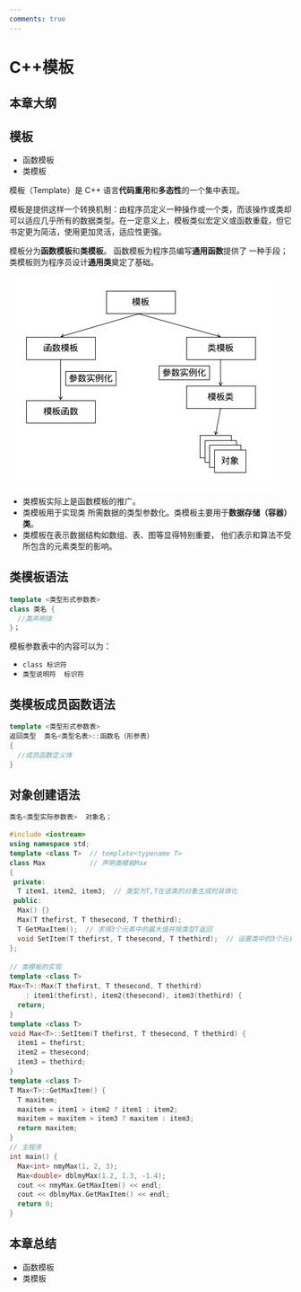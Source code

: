 ```yaml
---
comments: true
---
```


# C++模板

## 本章大纲

## 模板

- 函数模板
- 类模板

模板（Template）是 C++ 语言**代码重用**和**多态性**的一个集中表现。

模板是提供这样一个转换机制：由程序员定义一种操作或一个类，而该操作或类却可以适应几乎所有的数据类型。在一定意义上，模板类似宏定义或函数重载，但它书定更为简洁，使用更加灵活，适应性更强。

模板分为**函数模板**和**类模板**。 函数模板为程序员编写**通用函数**提供了 一种手段；类模板则为程序员设计**通用类**奠定了基础。

![图1. 模板](../../assets/images/ch22/01.png)

- 类模板实际上是函数模板的推广。
- 类模板用于实现类 所需数据的类型参数化。类模板主要用于**数据存储（容器）类**。 
- 类模板在表示数据结构如数组、表、图等显得特别重要， 他们表示和算法不受所包含的元素类型的影响。

## 类模板语法

```cpp
template <类型形式参数表>
class 类名 {
  //类声明体
}；
```

模板参数表中的内容可以为：

- `class 标识符`
- `类型说明符  标识符`

## 类模板成员函数语法

```cpp
template <类型形式参数表>
返回类型  类名<类型名表>::函数名（形参表）
{
  //成员函数定义体
}
```

## 对象创建语法

```cpp
类名<类型实际参数表>  对象名；
```

```cpp
#include <iostream>
using namespace std;
template <class T>  // template<typename T>
class Max           // 声明类模板Max
{
 private:
  T item1, item2, item3;  // 类型为T,T在该类的对象生成时具体化
 public:
  Max() {}
  Max(T thefirst, T thesecond, T thethird);
  T GetMaxItem();  // 求得3个元素中的最大值并按类型T返回
  void SetItem(T thefirst, T thesecond, T thethird);  // 设置类中的3个元素的值
};

// 类模板的实现
template <class T>
Max<T>::Max(T thefirst, T thesecond, T thethird)
    : item1(thefirst), item2(thesecond), item3(thethird) {
  return;
}
template <class T>
void Max<T>::SetItem(T thefirst, T thesecond, T thethird) {
  item1 = thefirst;
  item2 = thesecond;
  item3 = thethird;
}
template <class T>
T Max<T>::GetMaxItem() {
  T maxitem;
  maxitem = item1 > item2 ? item1 : item2;
  maxitem = maxitem > item3 ? maxitem : item3;
  return maxitem;
}
// 主程序
int main() {
  Max<int> nmyMax(1, 2, 3);
  Max<double> dblmyMax(1.2, 1.3, -1.4);
  cout << nmyMax.GetMaxItem() << endl;
  cout << dblmyMax.GetMaxItem() << endl;
  return 0;
}

```

## 本章总结

- 函数模板
- 类模板